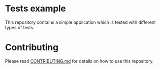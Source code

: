 # Tests example

This repository contains a simple application which is tested with different types of tests.

# Contributing

Please read [CONTRIBUTING.md](CONTRIBUTING.md) for details on how to use this repository.
